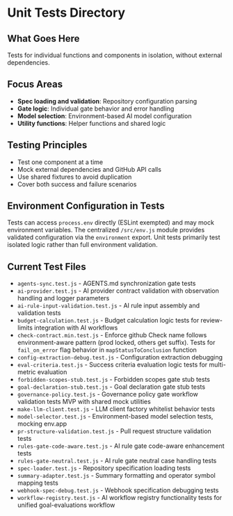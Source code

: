# Unit Tests Directory

## What Goes Here
Tests for individual functions and components in isolation, without external dependencies.

## Focus Areas
- **Spec loading and validation**: Repository configuration parsing
- **Gate logic**: Individual gate behavior and error handling  
- **Model selection**: Environment-based AI model configuration
- **Utility functions**: Helper functions and shared logic

## Testing Principles
- Test one component at a time
- Mock external dependencies and GitHub API calls
- Use shared fixtures to avoid duplication
- Cover both success and failure scenarios

## Environment Configuration in Tests
Tests can access `process.env` directly (ESLint exempted) and may mock environment variables. The centralized `/src/env.js` module provides validated configuration via the `environment` export. Unit tests primarily test isolated logic rather than full environment validation.

## Current Test Files
- `agents-sync.test.js` - AGENTS.md synchronization gate tests
- `ai-provider.test.js` - AI provider contract validation with observation handling and logger parameters
- `ai-rule-input-validation.test.js` - AI rule input assembly and validation tests
- `budget-calculation.test.js` - Budget calculation logic tests for review-limits integration with AI workflows
- `check-contract.min.test.js` - Enforce github Check name follows environment-aware pattern (prod locked, others get suffix). Tests for `fail_on_error` flag behavior in `mapStatusToConclusion` function
- `config-extraction-debug.test.js` - Configuration extraction debugging
- `eval-criteria.test.js` - Success criteria evaluation logic tests for multi-metric evaluation
- `forbidden-scopes-stub.test.js` - Forbidden scopes gate stub tests
- `goal-declaration-stub.test.js` - Goal declaration gate stub tests
- `governance-policy.test.js` - Governance policy gate workflow validation tests MVP with shared mock utilities
- `make-llm-client.test.js` - LLM client factory whitelist behavior tests
- `model-selector.test.js` - Environment-based model selection tests, mocking env.app
- `pr-structure-validation.test.js` - Pull request structure validation tests
- `rules-gate-code-aware.test.js` - AI rule gate code-aware enhancement tests
- `rules-gate-neutral.test.js` - AI rule gate neutral case handling tests
- `spec-loader.test.js` - Repository specification loading tests
- `summary-adapter.test.js` - Summary formatting and operator symbol mapping tests
- `webhook-spec-debug.test.js` - Webhook specification debugging tests
- `workflow-registry.test.js` - AI workflow registry functionality tests for unified goal-evaluations workflow